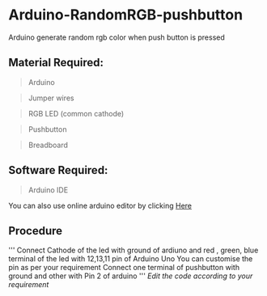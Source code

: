 # Arduino-RandomRGB-pushbutton
 Arduino generate random rgb color when push button is pressed
## Material Required:
> Arduino 

> Jumper wires

> RGB LED (common cathode)

> Pushbutton

> Breadboard

## Software Required:
> Arduino IDE 

You can also use online arduino editor by clicking [Here](https://create.arduino.cc/editor)

## Procedure 
'''
Connect Cathode of the led with ground of ardiuno and red , green, blue terminal of the led with 12,13,11 pin of Arduino Uno
You can customise the pin as per your requirement
Connect one terminal of pushbutton with ground and other with Pin 2 of arduino 
'''
*Edit the code according to your requirement*



